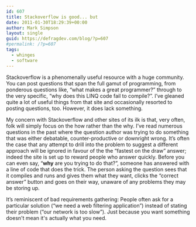 ```yaml
---
id: 607
title: Stackoverflow is good... but
date: 2011-01-30T18:29:39+00:00
author: Mark Simpson
layout: single
guid: https://defragdev.com/blog/?p=607
#permalink: /?p=607
tags:
  - whinges
  - software
---
```

Stackoverflow is a phenomenally useful resource with a huge community. You can post questions that span the full gamut of programming, from ponderous questions like, “what makes a great programmer?” through to the very specific, “why does this LINQ code fail to compile?”. I’ve gleaned quite a lot of useful things from that site and occasionally resorted to posting questions, too. However, it does lack something.

My concern with Stackoverflow and other sites of its ilk is that, very often, folk will simply focus on the how rather than the why. I’ve read numerous questions in the past where the question author was trying to do something that was either debatable, counter-productive or downright wrong. It’s often the case that any attempt to drill into the problem to suggest a different approach will be ignored in favour of the the “fastest on the draw” answer; indeed the site is set up to reward people who answer quickly. Before you can even say, “**why** are you trying to do that?”, someone has answered with a line of code that does the trick. The person asking the question sees that it compiles and runs and gives them what they want, clicks the “correct answer” button and goes on their way, unaware of any problems they may be storing up.

It’s reminiscent of bad requirements gathering: People often ask for a particular solution (“we need a web filtering application”) instead of stating their problem (“our network is too slow”). Just because you want something doesn't mean it's actually what you need.